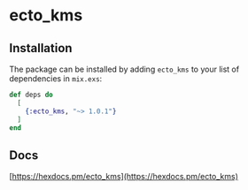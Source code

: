 # ecto_kms

## Installation

The package can be installed by adding `ecto_kms` to your list of dependencies in `mix.exs`:

```elixir
def deps do
  [
    {:ecto_kms, "~> 1.0.1"}
  ]
end
```

## Docs
[https://hexdocs.pm/ecto_kms](https://hexdocs.pm/ecto_kms)

